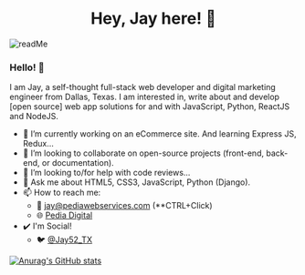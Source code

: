 # <h1 align="center">Hey, Jay here! :wave:</h1>
![readMe](https://user-images.githubusercontent.com/30821820/119618324-63c69680-bdc8-11eb-88ce-67aa21631297.png)

### Hello! 👋

I am Jay, a self-thought full-stack web developer and digital marketing engineer from Dallas, Texas. I am interested in, write about and develop [open source] web app solutions for and with JavaScript, Python, ReactJS and NodeJS.

- 🔭 I’m currently working on an eCommerce site. And learning Express JS, Redux...
- 👯 I’m looking to collaborate on open-source projects (front-end, back-end, or documentation).
- 🤔 I’m looking to/for help with code reviews...
- 💬 Ask me about HTML5, CSS3, JavaScript, Python (Django).
- 📫 How to reach me:
  - :e-mail: [jay@pediawebservices.com](mailto:jay@pediawebservices.com) (**CTRL+Click)
  - :globe_with_meridians: [Pedia Digital](https://www.pediadigital.com)
- :heavy_check_mark: I'm Social!
  - :bird: [@Jay52_TX](https://twitter.com/jay52_tx)

[![Anurag's GitHub stats](https://github-readme-stats.vercel.app/api?username=jkalio52)](https://github.com/anuraghazra/github-readme-stats)

<!--
**Jkalio52/Jkalio52** is a ✨ _special_ ✨ repository because its `README.md` (this file) appears on your GitHub profile.

Here are some ideas to get you started:

- 🔭 I’m currently working on ...
- 🌱 I’m currently learning ...
- 👯 I’m looking to collaborate on ...
- 🤔 I’m looking for help with ...
- 💬 Ask me about ...
- 📫 How to reach me: ...
- 😄 Pronouns: ...
- ⚡ Fun fact: ...
-->

